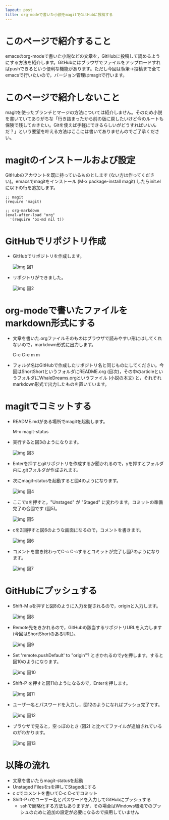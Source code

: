 ```yaml
---
layout: post
title: org-modeで書いた小説をmagitでGitHubに投稿する
---
```


# このページで紹介すること

emacsのorg-modeで書いた小説などの文章を，GitHubに投稿して読めるようにする方法を紹介します。GitHubにはブラウザでファイルをアップロードすればpushできるという便利な機能があります。ただし今回は執筆→投稿まで全てemacsで行いたいので，バージョン管理はmagitで行います。

# このページで紹介しないこと

magitを使ったブランチとマージの方法については紹介しません。そのため小説を書いていてありがちな「行き詰まったから前の版に戻したいけど今のルートも保険で残しておきたい。Gitを使えば手軽にできるらしいがどうすればいいんだ？」という要望を叶える方法はここには書いてありませんのでご了承ください。

# magitのインストールおよび設定

GitHubのアカウントを既に持っているものとします (ない方は作ってください)。emacsでmagitをインストール (M-x package-install magit) したらinit.elに以下の行を追加します。

    ;; magit
    (require 'magit)
    
    ;; org-markdown
    (eval-after-load "org"
      '(require 'ox-md nil t))

# GitHubでリポジトリ作成

-   GitHubでリポジトリを作成します。
    
    ![img](https://raw.githubusercontent.com/jamcha-aa/jamcha-aa.github.io/master/_posts/20160831imgs/01.png) 図1
-   リポジトリができました。
    
    ![img](https://raw.githubusercontent.com/jamcha-aa/jamcha-aa.github.io/master/_posts/20160831imgs/02.png) 図2

# org-modeで書いたファイルをmarkdown形式にする

-   文章を書いた.orgファイルそのものはブラウザで読みやすい形にはしてくれないので，markdown形式に出力します。

    C-c C-e m m

-   フォルダ名はGitHubで作成したリポジトリ名と同じものにしてください。今回はShortShortというフォルダにREADME.org (目次)，その中のarticleというフォルダにWhaleDreams.orgというファイル (小説の本文) と，それぞれmarkdown形式で出力したものを置いています。

# magitでコミットする

-   README.mdがある場所でmagitを起動します。

    M-x magit-status

-   実行すると図3のようになります。
    
    ![img](https://raw.githubusercontent.com/jamcha-aa/jamcha-aa.github.io/master/_posts/20160831imgs/03.png) 図3
-   Enterを押すとgitリポジトリを作成するか聞かれるので，yを押すとフォルダ内に.gitフォルダが作成されます。
-   次にmagit-statusを起動すると図4のようになります。
    
    ![img](https://raw.githubusercontent.com/jamcha-aa/jamcha-aa.github.io/master/_posts/20160831imgs/04.png) 図4
-   ここでsを押すと，"Unstaged" が "Staged" に変わります。コミットの準備完了の合図です (図5)。
    
    ![img](https://raw.githubusercontent.com/jamcha-aa/jamcha-aa.github.io/master/_posts/20160831imgs/05.png) 図5
-   cを2回押すと図6のような画面になるので，コメントを書きます。
    
    ![img](https://raw.githubusercontent.com/jamcha-aa/jamcha-aa.github.io/master/_posts/20160831imgs/06.png) 図6
-   コメントを書き終わってC-c C-cするとコミットが完了し図7のようになります。
    
    ![img](https://raw.githubusercontent.com/jamcha-aa/jamcha-aa.github.io/master/_posts/20160831imgs/07.png) 図7

# GitHubにプッシュする

-   Shift-M aを押すと図8のように入力を促されるので，originと入力します。
    
    ![img](https://raw.githubusercontent.com/jamcha-aa/jamcha-aa.github.io/master/_posts/20160831imgs/08.png) 図8
-   Remote先をきかれるので，GitHubの該当するリポジトリURLを入力します (今回はShortShortのあるURL)。
    
    ![img](https://raw.githubusercontent.com/jamcha-aa/jamcha-aa.github.io/master/_posts/20160831imgs/09.png) 図9
-   Set 'remote.pushDefault' to "origin"? ときかれるのでyを押します。すると図10のようになります。
    
    ![img](https://raw.githubusercontent.com/jamcha-aa/jamcha-aa.github.io/master/_posts/20160831imgs/10.png) 図10
-   Shift-P を押すと図11のようになるので，Enterを押します。
    
    ![img](https://raw.githubusercontent.com/jamcha-aa/jamcha-aa.github.io/master/_posts/20160831imgs/11.png) 図11
-   ユーザー名とパスワードを入力し，図12のようになればプッシュ完了です。
    
    ![img](https://raw.githubusercontent.com/jamcha-aa/jamcha-aa.github.io/master/_posts/20160831imgs/12.png) 図12
-   ブラウザで見ると，空っぽのとき (図2) と比べてファイルが追加されているのがわかります。
    
    ![img](https://raw.githubusercontent.com/jamcha-aa/jamcha-aa.github.io/master/_posts/20160831imgs/13.png) 図13

# 以降の流れ

-   文章を書いたらmagit-statusを起動
-   Unstaged Filesをsを押してStagedにする
-   c cでコメントを書いてC-c C-cでコミット
-   Shift-P uでユーザー名とパスワードを入力してGitHubにプッシュする
    -   sshで簡略化する方法もありますが，その場合はWindows環境でのプッシュのために追加の設定が必要になるので採用していません